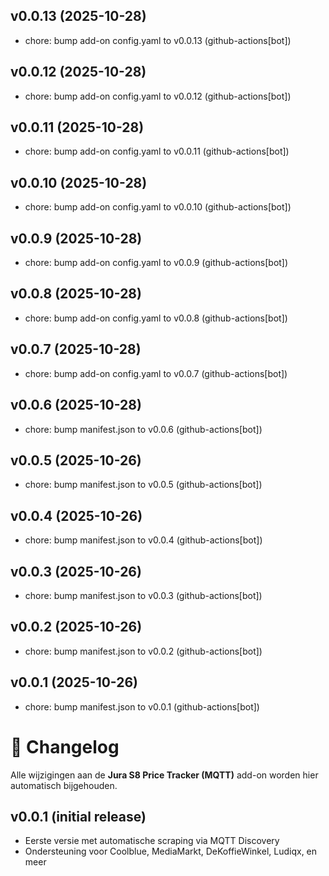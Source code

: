 ## v0.0.13 (2025-10-28)

- chore: bump add-on config.yaml to v0.0.13 (github-actions[bot])

## v0.0.12 (2025-10-28)

- chore: bump add-on config.yaml to v0.0.12 (github-actions[bot])

## v0.0.11 (2025-10-28)

- chore: bump add-on config.yaml to v0.0.11 (github-actions[bot])

## v0.0.10 (2025-10-28)

- chore: bump add-on config.yaml to v0.0.10 (github-actions[bot])

## v0.0.9 (2025-10-28)

- chore: bump add-on config.yaml to v0.0.9 (github-actions[bot])

## v0.0.8 (2025-10-28)

- chore: bump add-on config.yaml to v0.0.8 (github-actions[bot])

## v0.0.7 (2025-10-28)

- chore: bump add-on config.yaml to v0.0.7 (github-actions[bot])

## v0.0.6 (2025-10-28)

- chore: bump manifest.json to v0.0.6 (github-actions[bot])

## v0.0.5 (2025-10-26)

- chore: bump manifest.json to v0.0.5 (github-actions[bot])

## v0.0.4 (2025-10-26)

- chore: bump manifest.json to v0.0.4 (github-actions[bot])

## v0.0.3 (2025-10-26)

- chore: bump manifest.json to v0.0.3 (github-actions[bot])

## v0.0.2 (2025-10-26)

- chore: bump manifest.json to v0.0.2 (github-actions[bot])

## v0.0.1 (2025-10-26)

- chore: bump manifest.json to v0.0.1 (github-actions[bot])

# 🧾 Changelog

Alle wijzigingen aan de **Jura S8 Price Tracker (MQTT)** add-on worden hier automatisch bijgehouden.

## v0.0.1 (initial release)
- Eerste versie met automatische scraping via MQTT Discovery
- Ondersteuning voor Coolblue, MediaMarkt, DeKoffieWinkel, Ludiqx, en meer
